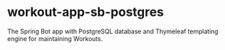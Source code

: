 # workout-app-sb-postgres

The Spring Bot app with PostgreSQL database and Thymeleaf templating engine for maintaining Workouts.
